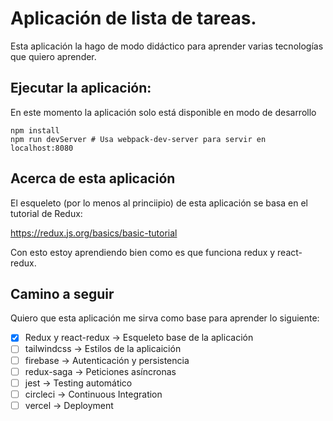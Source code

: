 # Aplicación de lista de tareas.

Esta aplicación la hago de modo didáctico para aprender varias tecnologías que quiero aprender.

## Ejecutar la aplicación:

En este momento la aplicación solo está disponible en modo de desarrollo

    npm install
    npm run devServer # Usa webpack-dev-server para servir en localhost:8080

## Acerca de esta aplicación

El esqueleto (por lo menos al princiipio) de esta aplicación se basa en el tutorial de Redux:

https://redux.js.org/basics/basic-tutorial

Con esto estoy aprendiendo bien como es que funciona redux y react-redux.

## Camino a seguir

Quiero que esta aplicación me sirva como base para aprender lo siguiente:

* [X] Redux y react-redux -> Esqueleto base de la aplicación
* [ ] tailwindcss -> Estilos de la aplicaición
* [ ] firebase -> Autenticación y persistencia
* [ ] redux-saga -> Peticiones asíncronas
* [ ] jest -> Testing automático
* [ ] circleci -> Continuous Integration
* [ ] vercel -> Deployment
